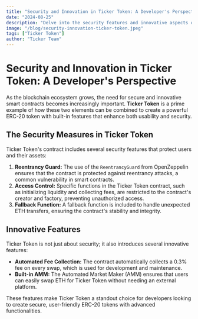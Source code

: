```yaml
---
title: "Security and Innovation in Ticker Token: A Developer's Perspective"
date: "2024-08-25"
description: "Delve into the security features and innovative aspects of Ticker Token, a smart contract that combines the power of ERC-20 tokens with an Automated Market Maker (AMM)."
image: "/blog/security-innovation-ticker-token.jpeg"
tags: ["Ticker Token"]
author: "Ticker Team"
---
```


# Security and Innovation in Ticker Token: A Developer's Perspective

As the blockchain ecosystem grows, the need for secure and innovative smart contracts becomes increasingly important. **Ticker Token** is a prime example of how these two elements can be combined to create a powerful ERC-20 token with built-in features that enhance both usability and security.

## The Security Measures in Ticker Token

Ticker Token's contract includes several security features that protect users and their assets:

1. **Reentrancy Guard:** The use of the `ReentrancyGuard` from OpenZeppelin ensures that the contract is protected against reentrancy attacks, a common vulnerability in smart contracts.
2. **Access Control:** Specific functions in the Ticker Token contract, such as initializing liquidity and collecting fees, are restricted to the contract's creator and factory, preventing unauthorized access.
3. **Fallback Function:** A fallback function is included to handle unexpected ETH transfers, ensuring the contract's stability and integrity.

## Innovative Features

Ticker Token is not just about security; it also introduces several innovative features:

- **Automated Fee Collection:** The contract automatically collects a 0.3% fee on every swap, which is used for development and maintenance.
- **Built-in AMM:** The Automated Market Maker (AMM) ensures that users can easily swap ETH for Ticker Token without needing an external platform.

These features make Ticker Token a standout choice for developers looking to create secure, user-friendly ERC-20 tokens with advanced functionalities.
